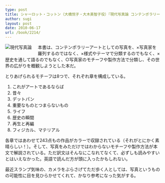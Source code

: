 ```yaml
---
type: post
title: シャーロット・コットン（大橋悦子・大木美智子役）『現代写真論 コンテンポラリーアートとしての写真のゆくえ』
author: sugi
layout: post
date: 2010-06-17
url: /book/2214/
---
```

<a href="http://www.amazon.co.jp/exec/obidos/ASIN/4794967500/chezsugi-22/ref=nosim/" onclick="_gaq.push(['_trackEvent', 'outbound-article', 'http://www.amazon.co.jp/exec/obidos/ASIN/4794967500/chezsugi-22/ref=nosim/', '']);" name="amazletlink" target="_blank"><img src="http://i0.wp.com/ecx.images-amazon.com/images/I/512Rs-xmB0L._SL160_.jpg?w=660" alt="現代写真論" class="alignleft" style="float: left; margin: 0 20px 20px 0;" data-recalc-dims="1" /></a>

本書は、コンテンポラリーアートとしての写真を、×写真家を羅列するのではなく、×様式やテーマで分類するのでもなく、×歴史を通して語るのでもなく、○写真家のモチーフや製作方法で分類し、その世界の広がりを概観しようとした本だ。

とりあげられるモチーフは8つで、それぞれ章を構成している。

  1. これがアートであるならば
  2. 昔々
  3. デットパン
  4. 重要なものとつまらないもの
  5. ライフ
  6. 歴史の瞬間
  7. 再生と再編
  8. フィジカル、マテリアル

各章ではあわせて243点もの作品がカラーで収録されている（それがとにかく素晴らしい！）。そして、写真をみただけではわからないモチーフや製作方法が本文で解説されている。ただ訳文はそんなにこなれてなくて、必ずしも読みやすいとはいえなかった。英語で読んだ方が頭に入ったかもしれない。

最近スランプ気味の、カメラをぶらさげてただ歩く人としては、写真というものの可能性に目を見ひらかせてくれて、かなり参考になった気がする。

